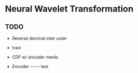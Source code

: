 # Neural Wavelet Transformation

## TODO

- Reverse decimal inter outer

- train

- CDF w/ encoder needs

- Encoder ----- test

  
  
  